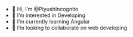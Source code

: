 - 👋 Hi, I’m @PiyushIncognito
- 👀 I’m interested in Developing
- 🌱 I’m currently learning Angular
- 💞️ I’m looking to collaborate on web developing

<!---
PiyushIncognito/PiyushIncognito is a ✨ special ✨ repository because its `README.md` (this file) appears on your GitHub profile.
You can click the Preview link to take a look at your changes.
--->
